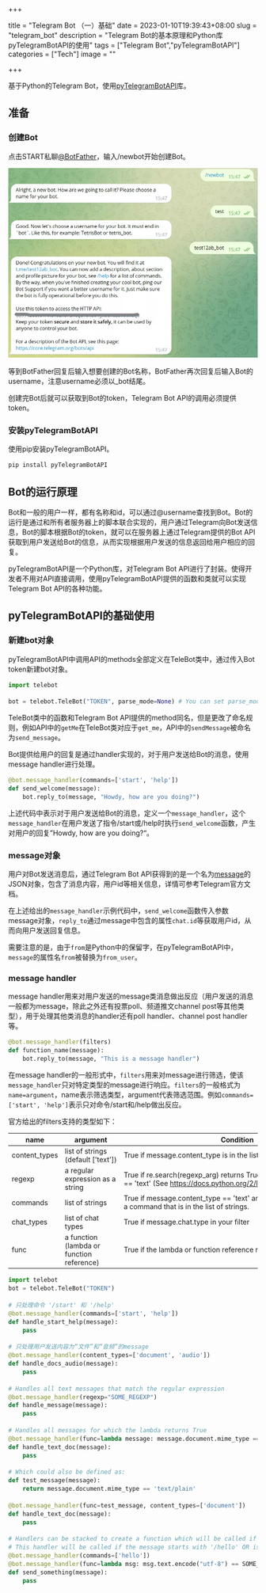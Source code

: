 +++

title = "Telegram Bot （一）基础"
date = 2023-01-10T19:39:43+08:00
slug = "telegram_bot"
description = "Telegram Bot的基本原理和Python库pyTelegramBotAPI的使用"
tags = ["Telegram Bot","pyTelegramBotAPI"]
categories = ["Tech"]
image = ""

+++

基于Python的Telegram Bot，使用[pyTelegramBotAPI](https://github.com/eternnoir/pyTelegramBotAPI)库。

## 准备

### 创建Bot

点击START私聊[@BotFather](https://t.me/botfather)，输入/newbot开始创建Bot。

![新建Bot](newBot.webp)

等到BotFather回复后输入想要创建的Bot名称，BotFather再次回复后输入Bot的username，注意username必须以_bot结尾。

创建完Bot后就可以获取到Bot的token，Telegram Bot API的调用必须提供token。

### 安装pyTelegramBotAPI

使用pip安装pyTelegramBotAPI。

```python
pip install pyTelegramBotAPI
```

## Bot的运行原理

Bot和一般的用户一样，都有名称和id，可以通过@username查找到Bot。Bot的运行是通过和所有者服务器上的脚本联合实现的，用户通过Telegram向Bot发送信息，Bot的脚本根据Bot的token，就可以在服务器上通过Telegram提供的Bot API获取到用户发送给Bot的信息，从而实现根据用户发送的信息返回给用户相应的回复。

pyTelegramBotAPI是一个Python库，对Telegram Bot API进行了封装。使得开发者不用对API直接调用，使用pyTelegramBotAPI提供的函数和类就可以实现Telegram Bot API的各种功能。

## pyTelegramBotAPI的基础使用

### 新建bot对象

pyTelegramBotAPI中调用API的methods全部定义在TeleBot类中，通过传入Bot token新建bot对象。

```python
import telebot

bot = telebot.TeleBot("TOKEN", parse_mode=None) # You can set parse_mode by default. HTML or MARKDOWN
```

TeleBot类中的函数和Telegram Bot API提供的method同名，但是更改了命名规则，例如API中的`getMe`在TeleBot类对应于`get_me`，API中的`sendMessage`被命名为`send_message`。

Bot提供给用户的回复是通过handler实现的，对于用户发送给Bot的消息，使用message handler进行处理。

```python
@bot.message_handler(commands=['start', 'help'])
def send_welcome(message):
	bot.reply_to(message, "Howdy, how are you doing?")
```

上述代码中表示对于用户发送给Bot的消息，定义一个`message_handler`，这个`message_handler`在用户发送了指令/start或/help时执行`send_welcome`函数，产生对用户的回复”Howdy, how are you doing?“。

### message对象

用户对Bot发送消息后，通过Telegram Bot API获得到的是一个名为[message](https://core.telegram.org/bots/api#message)的JSON对象，包含了消息内容，用户id等相关信息，详情可参考Telegram官方文档。

在上述给出的`message_handler`示例代码中，`send_welcome`函数传入参数message对象，`reply_to`通过message中包含的属性`chat.id`等获取用户id，从而向用户发送回复信息。

需要注意的是，由于`from`是Python中的保留字，在pyTelegramBotAPI中，`message`的属性名`from`被替换为`from_user`。

### message handler

message handler用来对用户发送的message类消息做出反应（用户发送的消息一般都为message，除此之外还有投票poll、频道推文channel post等其他类型），用于处理其他类消息的handler还有poll handler、channel post handler等。

```python
@bot.message_handler(filters)
def function_name(message):
	bot.reply_to(message, "This is a message handler")
```

在message handler的一般形式中，`filters`用来对message进行筛选，使该`message_handler`只对特定类型的message进行响应。`filters`的一般格式为`name=argument`，name表示筛选类型，argument代表筛选范围。例如`commands=['start', 'help']`表示只对命令/start和/help做出反应。

官方给出的filters支持的类型如下：

| name | argument | Condition |
| --- | --- | --- |
| content_types | list of strings (default ['text']) | True if message.content_type is in the list of strings. |
| regexp | a regular expression as a string | True if re.search(regexp_arg) returns True and message.content_type == 'text' (See https://docs.python.org/2/library/re.html) |
| commands | list of strings | True if message.content_type == 'text' and message.text starts with a command that is in the list of strings. |
| chat_types | list of chat types | True if message.chat.type in your filter |
| func | a function (lambda or function reference) | True if the lambda or function reference returns True |

```python
import telebot
bot = telebot.TeleBot("TOKEN")

# 只处理命令 '/start' 和 '/help'
@bot.message_handler(commands=['start', 'help'])
def handle_start_help(message):
	pass

# 只处理用户发送内容为“文件”和“音频”的message
@bot.message_handler(content_types=['document', 'audio'])
def handle_docs_audio(message):
	pass

# Handles all text messages that match the regular expression
@bot.message_handler(regexp="SOME_REGEXP")
def handle_message(message):
	pass

# Handles all messages for which the lambda returns True
@bot.message_handler(func=lambda message: message.document.mime_type == 'text/plain', content_types=['document'])
def handle_text_doc(message):
	pass

# Which could also be defined as:
def test_message(message):
	return message.document.mime_type == 'text/plain'

@bot.message_handler(func=test_message, content_types=['document'])
def handle_text_doc(message):
	pass

# Handlers can be stacked to create a function which will be called if either message_handler is eligible
# This handler will be called if the message starts with '/hello' OR is some emoji
@bot.message_handler(commands=['hello'])
@bot.message_handler(func=lambda msg: msg.text.encode("utf-8") == SOME_FANCY_EMOJI)
def send_something(message):
    pass
```
